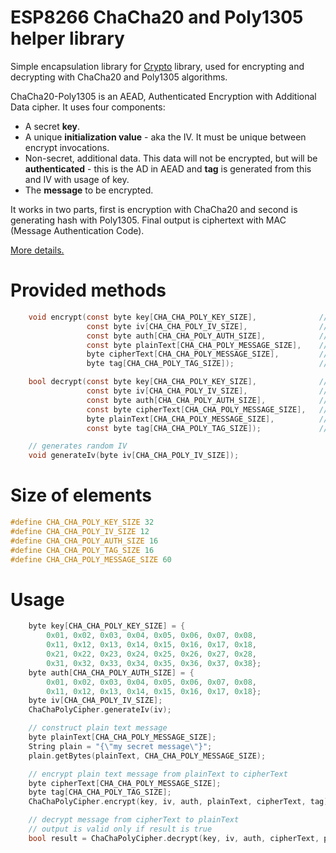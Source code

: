 # ESP8266 ChaCha20 and Poly1305 helper library
Simple encapsulation library for [Crypto](https://github.com/rweather/arduinolibs/tree/master/libraries/Crypto) library, used for encrypting and decrypting with ChaCha20 and Poly1305 algorithms.

ChaCha20-Poly1305 is an AEAD, Authenticated Encryption with Additional Data cipher. It uses four components:
* A secret **key**.
* A unique **initialization value** - aka the IV. It must be unique between encrypt invocations.
* Non-secret, additional data. This data will not be encrypted, but will be **authenticated** - this is the AD in AEAD and **tag** is generated from this and IV with usage of key.
* The **message** to be encrypted.

It works in two parts, first is encryption with ChaCha20 and second is generating hash with Poly1305. Final output is ciphertext with MAC (Message Authentication Code).

[More details.](https://blog.cloudflare.com/it-takes-two-to-chacha-poly/)

# Provided methods

```C
    void encrypt(const byte key[CHA_CHA_POLY_KEY_SIZE],              // input: secret key
                 const byte iv[CHA_CHA_POLY_IV_SIZE],                // input: IV
                 const byte auth[CHA_CHA_POLY_AUTH_SIZE],            // input: authentication message
                 const byte plainText[CHA_CHA_POLY_MESSAGE_SIZE],    // input: message to be encrypted
                 byte cipherText[CHA_CHA_POLY_MESSAGE_SIZE],         // output: encrypted message
                 byte tag[CHA_CHA_POLY_TAG_SIZE]);                   // output: authentication tag

    bool decrypt(const byte key[CHA_CHA_POLY_KEY_SIZE],              // input: secret key
                 const byte iv[CHA_CHA_POLY_IV_SIZE],                // input: IV
                 const byte auth[CHA_CHA_POLY_AUTH_SIZE],            // input: authentication message
                 const byte cipherText[CHA_CHA_POLY_MESSAGE_SIZE],   // input: encrypted message
                 byte plainText[CHA_CHA_POLY_MESSAGE_SIZE],          // output: decrypted message
                 const byte tag[CHA_CHA_POLY_TAG_SIZE]);             // input: authentication tag

    // generates random IV
    void generateIv(byte iv[CHA_CHA_POLY_IV_SIZE]);
```

# Size of elements

```C
#define CHA_CHA_POLY_KEY_SIZE 32
#define CHA_CHA_POLY_IV_SIZE 12
#define CHA_CHA_POLY_AUTH_SIZE 16
#define CHA_CHA_POLY_TAG_SIZE 16
#define CHA_CHA_POLY_MESSAGE_SIZE 60
```

# Usage
```C
    byte key[CHA_CHA_POLY_KEY_SIZE] = {
        0x01, 0x02, 0x03, 0x04, 0x05, 0x06, 0x07, 0x08,
        0x11, 0x12, 0x13, 0x14, 0x15, 0x16, 0x17, 0x18,
        0x21, 0x22, 0x23, 0x24, 0x25, 0x26, 0x27, 0x28,
        0x31, 0x32, 0x33, 0x34, 0x35, 0x36, 0x37, 0x38};
    byte auth[CHA_CHA_POLY_AUTH_SIZE] = {
        0x01, 0x02, 0x03, 0x04, 0x05, 0x06, 0x07, 0x08,
        0x11, 0x12, 0x13, 0x14, 0x15, 0x16, 0x17, 0x18};
    byte iv[CHA_CHA_POLY_IV_SIZE];
    ChaChaPolyCipher.generateIv(iv);

    // construct plain text message
    byte plainText[CHA_CHA_POLY_MESSAGE_SIZE];
    String plain = "{\"my secret message\"}";
    plain.getBytes(plainText, CHA_CHA_POLY_MESSAGE_SIZE);

    // encrypt plain text message from plainText to cipherText
    byte cipherText[CHA_CHA_POLY_MESSAGE_SIZE];
    byte tag[CHA_CHA_POLY_TAG_SIZE];
    ChaChaPolyCipher.encrypt(key, iv, auth, plainText, cipherText, tag);

    // decrypt message from cipherText to plainText
    // output is valid only if result is true
    bool result = ChaChaPolyCipher.decrypt(key, iv, auth, cipherText, plainText, tag);
```